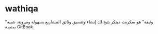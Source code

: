 # wathiqa
"وثيقة" هو سكربت مبتكر يتيح لك إنشاء وتنسيق وثائق المشاريع بسهولة ومرونة، شبيه بمنصة GitBook.
